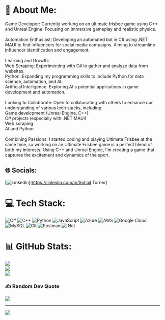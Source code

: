 # 💫 About Me:
Game Developer: Currently working on an ultimate frisbee game using C++ and Unreal Engine. Focusing on immersive gameplay and realistic physics.<br><br>Automation Enthusiast: Developing an automated bot in C# using .NET MAUI to find influencers for social media campaigns. Aiming to streamline influencer identification and engagement.<br><br>Learning and Growth:<br>Web Scraping: Experimenting with C# to gather and analyze data from websites.<br>Python: Expanding my programming skills to include Python for data science, automation, and AI.<br>Artificial Intelligence: Exploring AI's potential applications in game development and automation.<br><br>Looking to Collaborate: Open to collaborating with others to enhance our understanding of various tech stacks, including:<br>Game development (Unreal Engine, C++)<br>C# projects (especially with .NET MAUI)<br>Web scraping<br>AI and Python<br><br>Combining Passions: I started coding and playing Ultimate Frisbee at the same time, so working on an Ultimate Frisbee game is a perfect blend of both my interests. Using C++ and Unreal Engine, I'm creating a game that captures the excitement and dynamics of the sport.


## 🌐 Socials:
[![LinkedIn](https://img.shields.io/badge/LinkedIn-%230077B5.svg?logo=linkedin&logoColor=white)](https://linkedin.com/in/Sohail Turner) 

# 💻 Tech Stack:
![C#](https://img.shields.io/badge/c%23-%23239120.svg?style=for-the-badge&logo=csharp&logoColor=white) ![C++](https://img.shields.io/badge/c++-%2300599C.svg?style=for-the-badge&logo=c%2B%2B&logoColor=white) ![Python](https://img.shields.io/badge/python-3670A0?style=for-the-badge&logo=python&logoColor=ffdd54) ![JavaScript](https://img.shields.io/badge/javascript-%23323330.svg?style=for-the-badge&logo=javascript&logoColor=%23F7DF1E) ![Azure](https://img.shields.io/badge/azure-%230072C6.svg?style=for-the-badge&logo=microsoftazure&logoColor=white) ![AWS](https://img.shields.io/badge/AWS-%23FF9900.svg?style=for-the-badge&logo=amazon-aws&logoColor=white) ![Google Cloud](https://img.shields.io/badge/GoogleCloud-%234285F4.svg?style=for-the-badge&logo=google-cloud&logoColor=white) ![MySQL](https://img.shields.io/badge/mysql-4479A1.svg?style=for-the-badge&logo=mysql&logoColor=white) ![Git](https://img.shields.io/badge/git-%23F05033.svg?style=for-the-badge&logo=git&logoColor=white) ![Postman](https://img.shields.io/badge/Postman-FF6C37?style=for-the-badge&logo=postman&logoColor=white) ![.Net](https://img.shields.io/badge/.NET-5C2D91?style=for-the-badge&logo=.net&logoColor=white)
# 📊 GitHub Stats:
![](https://github-readme-stats.vercel.app/api?username=soapy98&theme=dark&hide_border=false&include_all_commits=true&count_private=true)<br/>
![](https://github-readme-streak-stats.herokuapp.com/?user=soapy98&theme=dark&hide_border=false)<br/>
![](https://github-readme-stats.vercel.app/api/top-langs/?username=soapy98&theme=dark&hide_border=false&include_all_commits=true&count_private=true&layout=compact)

### ✍️ Random Dev Quote
![](https://quotes-github-readme.vercel.app/api?type=horizontal&theme=radical)

---
[![](https://visitcount.itsvg.in/api?id=soapy98&icon=0&color=0)](https://visitcount.itsvg.in)

<!-- Proudly created with GPRM ( https://gprm.itsvg.in ) -->
